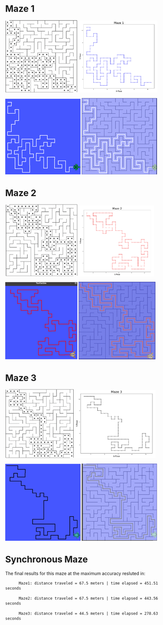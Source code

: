 # Maze 1
<img src = "/Images/Maze_1_Pygame.png" width ="230" /> <img src = "/Images/Maze_1_Plot.png" width ="252" />


<img src = "/Images/Maze_1_Turtlesim.png" width ="240" /> <img src = "/Images/Maze_1_Path.png" width ="240" />



# Maze 2
<img src = "/Images/Maze_2_Pygame.png" width ="230" /> <img src = "/Images/Maze_2_Plot.png" width ="240" />


<img src = "/Images/Maze_2_Turtlesim.png" width ="230" /> <img src = "/Images/Maze_2_Path.png" width ="245" />


# Maze 3
<img src = "/Images/Maze_3_Pygame.png" width ="220" /> <img src = "/Images/Maze_3_Plot.png" width ="255" />


<img src = "/Images/Maze_3_Turtlesim.png" width ="240" /> <img src = "/Images/Maze_3_Path.png" width ="240" />


# Synchronous Maze
The final results for this maze at the maximum accuracy resluted in:


          Maze1: distance traveled = 67.5 meters | time elapsed = 451.51 seconds
          
          Maze2: distance traveled = 67.5 meters | time elapsed = 443.56 seconds
          
          Maze3: distance traveled = 44.5 meters | time elapsed = 278.63 seconds

